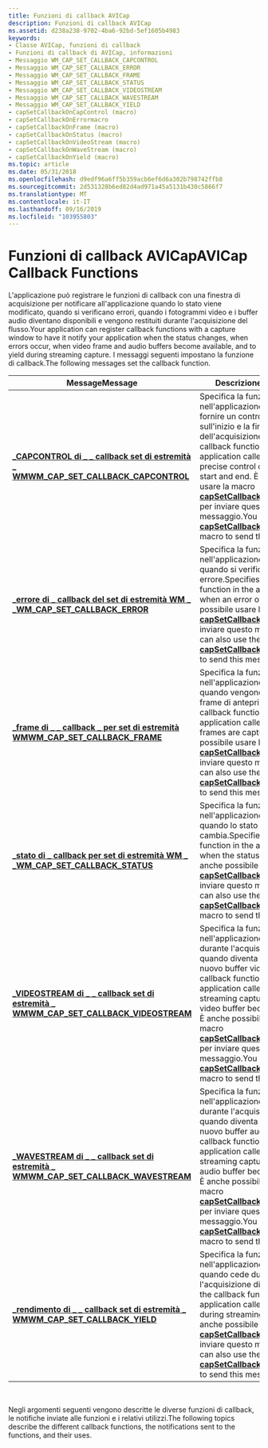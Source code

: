 ```yaml
---
title: Funzioni di callback AVICap
description: Funzioni di callback AVICap
ms.assetid: d238a238-9702-4ba6-92bd-5ef1605b4983
keywords:
- Classe AVICap, funzioni di callback
- Funzioni di callback di AVICap, informazioni
- Messaggio WM_CAP_SET_CALLBACK_CAPCONTROL
- Messaggio WM_CAP_SET_CALLBACK_ERROR
- Messaggio WM_CAP_SET_CALLBACK_FRAME
- Messaggio WM_CAP_SET_CALLBACK_STATUS
- Messaggio WM_CAP_SET_CALLBACK_VIDEOSTREAM
- Messaggio WM_CAP_SET_CALLBACK_WAVESTREAM
- Messaggio WM_CAP_SET_CALLBACK_YIELD
- capSetCallbackOnCapControl (macro)
- capSetCallbackOnErrormacro
- capSetCallbackOnFrame (macro)
- capSetCallbackOnStatus (macro)
- capSetCallbackOnVideoStream (macro)
- capSetCallbackOnWaveStream (macro)
- capSetCallbackOnYield (macro)
ms.topic: article
ms.date: 05/31/2018
ms.openlocfilehash: d9edf96a6ff5b359acb6ef6d6a302b798742ffb8
ms.sourcegitcommit: 2d531328b6ed82d4ad971a45a5131b430c5866f7
ms.translationtype: MT
ms.contentlocale: it-IT
ms.lasthandoff: 09/16/2019
ms.locfileid: "103955803"
---
```

# <a name="avicap-callback-functions"></a><span data-ttu-id="da765-119">Funzioni di callback AVICap</span><span class="sxs-lookup"><span data-stu-id="da765-119">AVICap Callback Functions</span></span>

<span data-ttu-id="da765-120">L'applicazione può registrare le funzioni di callback con una finestra di acquisizione per notificare all'applicazione quando lo stato viene modificato, quando si verificano errori, quando i fotogrammi video e i buffer audio diventano disponibili e vengono restituiti durante l'acquisizione del flusso.</span><span class="sxs-lookup"><span data-stu-id="da765-120">Your application can register callback functions with a capture window to have it notify your application when the status changes, when errors occur, when video frame and audio buffers become available, and to yield during streaming capture.</span></span> <span data-ttu-id="da765-121">I messaggi seguenti impostano la funzione di callback.</span><span class="sxs-lookup"><span data-stu-id="da765-121">The following messages set the callback function.</span></span>



| <span data-ttu-id="da765-122">Message</span><span class="sxs-lookup"><span data-stu-id="da765-122">Message</span></span>                                                                        | <span data-ttu-id="da765-123">Descrizione</span><span class="sxs-lookup"><span data-stu-id="da765-123">Description</span></span>                                                                                                                                                                                                                                       |
|--------------------------------------------------------------------------------|---------------------------------------------------------------------------------------------------------------------------------------------------------------------------------------------------------------------------------------------------|
| [<span data-ttu-id="da765-124">**\_CAPCONTROL di \_ \_ callback set di estremità \_ WM**</span><span class="sxs-lookup"><span data-stu-id="da765-124">**WM\_CAP\_SET\_CALLBACK\_CAPCONTROL**</span></span>](wm-cap-set-callback-capcontrol.md)   | <span data-ttu-id="da765-125">Specifica la funzione di callback nell'applicazione chiamata per fornire un controllo preciso sull'inizio e la fine dell'acquisizione.</span><span class="sxs-lookup"><span data-stu-id="da765-125">Specifies the callback function in the application called to give precise control over capture start and end.</span></span> <span data-ttu-id="da765-126">È anche possibile usare la macro [**capSetCallbackOnCapControl**](/windows/desktop/api/Vfw/nf-vfw-capsetcallbackoncapcontrol) per inviare questo messaggio.</span><span class="sxs-lookup"><span data-stu-id="da765-126">You can also use the [**capSetCallbackOnCapControl**](/windows/desktop/api/Vfw/nf-vfw-capsetcallbackoncapcontrol) macro to send this message.</span></span>                   |
| [<span data-ttu-id="da765-127">**\_errore di \_ callback del set di estremità WM \_ \_**</span><span class="sxs-lookup"><span data-stu-id="da765-127">**WM\_CAP\_SET\_CALLBACK\_ERROR**</span></span>](wm-cap-set-callback-error.md)             | <span data-ttu-id="da765-128">Specifica la funzione di callback nell'applicazione chiamata quando si verifica un errore.</span><span class="sxs-lookup"><span data-stu-id="da765-128">Specifies the callback function in the application called when an error occurs.</span></span> <span data-ttu-id="da765-129">È anche possibile usare la macro [**capSetCallbackOnError**](/windows/desktop/api/Vfw/nf-vfw-capsetcallbackonerror) per inviare questo messaggio.</span><span class="sxs-lookup"><span data-stu-id="da765-129">You can also use the [**capSetCallbackOnError**](/windows/desktop/api/Vfw/nf-vfw-capsetcallbackonerror) macro to send this message.</span></span>                                                           |
| [<span data-ttu-id="da765-130">**\_frame di \_ \_ callback \_ per set di estremità WM**</span><span class="sxs-lookup"><span data-stu-id="da765-130">**WM\_CAP\_SET\_CALLBACK\_FRAME**</span></span>](wm-cap-set-callback-frame.md)             | <span data-ttu-id="da765-131">Specifica la funzione di callback nell'applicazione chiamata quando vengono acquisiti i frame di anteprima.</span><span class="sxs-lookup"><span data-stu-id="da765-131">Specifies the callback function in the application called when preview frames are captured.</span></span> <span data-ttu-id="da765-132">È anche possibile usare la macro [**capSetCallbackOnFrame**](/windows/desktop/api/Vfw/nf-vfw-capsetcallbackonframe) per inviare questo messaggio.</span><span class="sxs-lookup"><span data-stu-id="da765-132">You can also use the [**capSetCallbackOnFrame**](/windows/desktop/api/Vfw/nf-vfw-capsetcallbackonframe) macro to send this message.</span></span>                                               |
| [<span data-ttu-id="da765-133">**\_stato di \_ callback per set di estremità WM \_ \_**</span><span class="sxs-lookup"><span data-stu-id="da765-133">**WM\_CAP\_SET\_CALLBACK\_STATUS**</span></span>](wm-cap-set-callback-status.md)           | <span data-ttu-id="da765-134">Specifica la funzione di callback nell'applicazione chiamata quando lo stato cambia.</span><span class="sxs-lookup"><span data-stu-id="da765-134">Specifies the callback function in the application called when the status changes.</span></span> <span data-ttu-id="da765-135">È anche possibile usare la macro [**capSetCallbackOnStatus**](/windows/desktop/api/Vfw/nf-vfw-capsetcallbackonstatus) per inviare questo messaggio.</span><span class="sxs-lookup"><span data-stu-id="da765-135">You can also use the [**capSetCallbackOnStatus**](/windows/desktop/api/Vfw/nf-vfw-capsetcallbackonstatus) macro to send this message.</span></span>                                                      |
| [<span data-ttu-id="da765-136">**\_VIDEOSTREAM di \_ \_ callback set di estremità \_ WM**</span><span class="sxs-lookup"><span data-stu-id="da765-136">**WM\_CAP\_SET\_CALLBACK\_VIDEOSTREAM**</span></span>](wm-cap-set-callback-videostream.md) | <span data-ttu-id="da765-137">Specifica la funzione di callback nell'applicazione chiamata durante l'acquisizione del flusso quando diventa disponibile un nuovo buffer video.</span><span class="sxs-lookup"><span data-stu-id="da765-137">Specifies the callback function in the application called during streaming capture when a new video buffer becomes available.</span></span> <span data-ttu-id="da765-138">È anche possibile usare la macro [**capSetCallbackOnVideoStream**](/windows/desktop/api/Vfw/nf-vfw-capsetcallbackonvideostream) per inviare questo messaggio.</span><span class="sxs-lookup"><span data-stu-id="da765-138">You can also use the [**capSetCallbackOnVideoStream**](/windows/desktop/api/Vfw/nf-vfw-capsetcallbackonvideostream) macro to send this message.</span></span> |
| [<span data-ttu-id="da765-139">**\_WAVESTREAM di \_ \_ callback set di estremità \_ WM**</span><span class="sxs-lookup"><span data-stu-id="da765-139">**WM\_CAP\_SET\_CALLBACK\_WAVESTREAM**</span></span>](wm-cap-set-callback-wavestream.md)   | <span data-ttu-id="da765-140">Specifica la funzione di callback nell'applicazione chiamata durante l'acquisizione del flusso quando diventa disponibile un nuovo buffer audio.</span><span class="sxs-lookup"><span data-stu-id="da765-140">Specifies the callback function in the application called during streaming capture when a new audio buffer becomes available.</span></span> <span data-ttu-id="da765-141">È anche possibile usare la macro [**capSetCallbackOnWaveStream**](/windows/desktop/api/Vfw/nf-vfw-capsetcallbackonwavestream) per inviare questo messaggio.</span><span class="sxs-lookup"><span data-stu-id="da765-141">You can also use the [**capSetCallbackOnWaveStream**](/windows/desktop/api/Vfw/nf-vfw-capsetcallbackonwavestream) macro to send this message.</span></span>   |
| [<span data-ttu-id="da765-142">**\_rendimento di \_ \_ callback set di estremità \_ WM**</span><span class="sxs-lookup"><span data-stu-id="da765-142">**WM\_CAP\_SET\_CALLBACK\_YIELD**</span></span>](wm-cap-set-callback-yield.md)             | <span data-ttu-id="da765-143">Specifica la funzione di callback nell'applicazione chiamata quando cede durante l'acquisizione di flussi.</span><span class="sxs-lookup"><span data-stu-id="da765-143">Specifies the callback function in the application called when yielding during streaming capture.</span></span> <span data-ttu-id="da765-144">È anche possibile usare la macro [**capSetCallbackOnYield**](/windows/desktop/api/Vfw/nf-vfw-capsetcallbackonyield) per inviare questo messaggio.</span><span class="sxs-lookup"><span data-stu-id="da765-144">You can also use the [**capSetCallbackOnYield**](/windows/desktop/api/Vfw/nf-vfw-capsetcallbackonyield) macro to send this message.</span></span>                                         |



 

<span data-ttu-id="da765-145">Negli argomenti seguenti vengono descritte le diverse funzioni di callback, le notifiche inviate alle funzioni e i relativi utilizzi.</span><span class="sxs-lookup"><span data-stu-id="da765-145">The following topics describe the different callback functions, the notifications sent to the functions, and their uses.</span></span>

 

 




